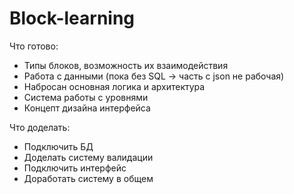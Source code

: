 # Block-learning
Что готово:
- Типы блоков, возможность их взаимодействия
- Работа с данными (пока без SQL -> часть с json не рабочая)
- Набросан основная логика и архитектура
- Система работы с уровнями
- Концепт дизайна интерфейса

Что доделать:
- Подключить БД
- Доделать систему валидации
- Подключить интерфейс
- Доработать систему в общем
